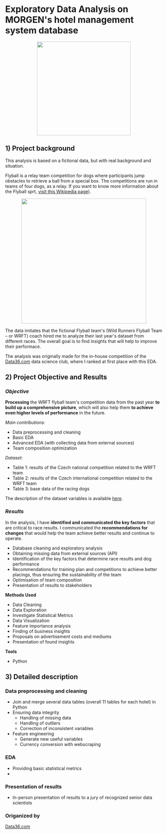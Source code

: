 # Exploratory Data Analysis on MORGEN's hotel management system database

<p align="center">
  <img src="https://www.xongolab.com/wp-content/uploads/2023/09/hotel-management-software-development.png" width="300"/>
</p>

## 1) Project background

This analysis is based on a fictional data, but with real background and situation.

Flyball is a relay team competition for dogs where participants jump obstacles to retrieve a ball from a special box. The competitions are run in teams of four dogs, as a relay. If you want to know more information about the Flyball sprt, [visit this Wikipedia page](https://en.wikipedia.org/wiki/Flyball)).

<p align="center">
  <img src="https://cdn.shopify.com/s/files/1/0866/0808/files/photo_480x480.jpg?v=1673882092" width="400"/>
</p>

The data imitates that the fictional Flyball team's (Wild Runners Flyball Team – or WRFT) coach hired me to analyze their last year's dataset from different races. The overall goal is to find insights that will help to improve their performace.

The analysis was originally made for the in-house competition of the [Data36.com](https://data36.com) data science club, where I ranked at first place with this EDA.

## 2) Project Objective and Results

### *Objective*

**Processing** the WRFT flyball team's competition data from the past year **to build up a comprehensive picture**, which will also help them **to achieve even higher levels of performance** in the future.

*Main contributions:*

- Data preprocessing and cleaning
- Basic EDA
- Advanced EDA (with collecting data from external sources)
- Team composition optimization

*Dataset:* 
- Table 1: results of the Czech national competition related to the WRFT team
- Table 2: results of the Czech international competition related to the WRFT team
- Table 3: base data of the racing dogs

The description of the dataset variables is available [here](https://github.com/rolandnagy-ds/flyball_race_analysis/tree/main/data).

### *Results*

In the analysis, I have **identified and communicated the key factors** that are critical to race results. I communicated the **recommendations for changes** that would help the team achieve better results and continue to operate.

- Database cleaning and exploratory analysis
- Obtaining missing data from external sources (API)
- Identification of the key factors that determine race results and dog performance
- Recommendations for training plan and competitions to achieve better placings, thus ensuring the sustainability of the team
- Optimisation of team composition
- Presentation of results to stakeholders


 **Methods Used**
* Data Cleaning
* Data Exploration
* Investigate Statistical Metrics
* Data Visualization
* Feature importance analysis
* Finding of business insights
* Proposals on advertisement costs and mediums
* Presentation of found insights

**Tools**
* Python


## 3) Detailed description

### Data preprocessing and cleaning

- Join and merge several data tables (overall 11 tables for each hotel) in Python
- Ensuring data integrity
  - Handling of missing data 
  - Handling of outliers
  - Correction of inconsistent variables
- Feature engineering
  - Generate new useful variables
  - Currency conversion with webscraping

### EDA

- Providing basic statistical metrics
- 

### Presentation of results

- In-person presentation of results to a jury of recognized senior data scientists

### Origanized by

[Data36.com](https://data36.com)
